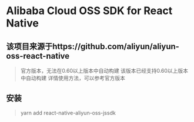 # Alibaba Cloud OSS SDK for React Native
## 该项目来源于https://github.com/aliyun/aliyun-oss-react-native
> 官方版本，无法在0.60以上版本中自动构建
> 该版本已经支持0.60以上版本中自动构建
> 详情使用方法，可以参考官方版本

## 安装
> yarn add react-native-aliyun-oss-jssdk
